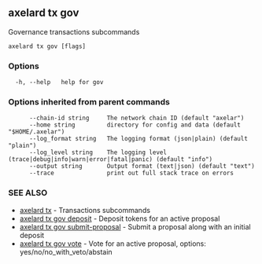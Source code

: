## axelard tx gov

Governance transactions subcommands

```
axelard tx gov [flags]
```

### Options

```
  -h, --help   help for gov
```

### Options inherited from parent commands

```
      --chain-id string     The network chain ID (default "axelar")
      --home string         directory for config and data (default "$HOME/.axelar")
      --log_format string   The logging format (json|plain) (default "plain")
      --log_level string    The logging level (trace|debug|info|warn|error|fatal|panic) (default "info")
      --output string       Output format (text|json) (default "text")
      --trace               print out full stack trace on errors
```

### SEE ALSO

- [axelard tx](axelard_tx.md)	 - Transactions subcommands
- [axelard tx gov deposit](axelard_tx_gov_deposit.md)	 - Deposit tokens for an active proposal
- [axelard tx gov submit-proposal](axelard_tx_gov_submit-proposal.md)	 - Submit a proposal along with an initial deposit
- [axelard tx gov vote](axelard_tx_gov_vote.md)	 - Vote for an active proposal, options: yes/no/no_with_veto/abstain
